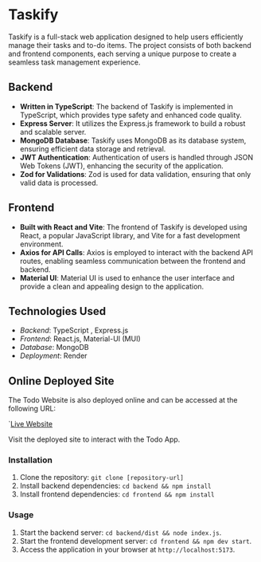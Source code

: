 # Taskify

Taskify is a full-stack web application designed to help users efficiently manage their tasks and to-do items. The project consists of both backend and frontend components, each serving a unique purpose to create a seamless task management experience.

## Backend

- **Written in TypeScript**: The backend of Taskify is implemented in TypeScript, which provides type safety and enhanced code quality.
- **Express Server**: It utilizes the Express.js framework to build a robust and scalable server.
- **MongoDB Database**: Taskify uses MongoDB as its database system, ensuring efficient data storage and retrieval.
- **JWT Authentication**: Authentication of users is handled through JSON Web Tokens (JWT), enhancing the security of the application.
- **Zod for Validations**: Zod is used for data validation, ensuring that only valid data is processed.

## Frontend

- **Built with React and Vite**: The frontend of Taskify is developed using React, a popular JavaScript library, and Vite for a fast development environment.
- **Axios for API Calls**: Axios is employed to interact with the backend API routes, enabling seamless communication between the frontend and backend.
- **Material UI**: Material UI is used to enhance the user interface and provide a clean and appealing design to the application.

## Technologies Used

- *Backend*: TypeScript , Express.js
- *Frontend*: React.js, Material-UI (MUI)
- *Database*: MongoDB
- *Deployment*: Render

## Online Deployed Site

The Todo Website is also deployed online and can be accessed at the following URL:

`[Live Website](https://taskify-delta-nine.vercel.app/)

Visit the deployed site to interact with the Todo App.

### Installation

1. Clone the repository: `git clone [repository-url]`
2. Install backend dependencies: `cd backend && npm install`
3. Install frontend dependencies: `cd frontend && npm install`

### Usage

1. Start the backend server: `cd backend/dist && node index.js`.
2. Start the frontend development server: `cd frontend && npm dev start`.
3. Access the application in your browser at `http://localhost:5173`.
